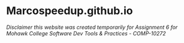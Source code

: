 # Marcospeedup.github.io
*Disclaimer this website was created temporarily for Assignment 6 for Mohawk College Software Dev Tools &amp; Practices - COMP-10272*

